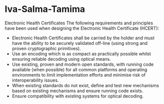 # Iva-Salma-Tamima
Electronic Health Certificates
The following requirements and principles have been used when designing the Electronic Health Certificate (HCERT):
- Electronic Health Certificates shall be carried by the holder and must have the ability to be securely validated off-line (using strong and proven cryptographic primitives).
- Use an encoding which is as compact as practically possible whilst ensuring reliable decoding using optical means.
- Use existing, proven and modern open standards, with running code available (when possible) for all common platforms and operating environments to limit implementation efforts and minimise risk of interoperability issues.
- When existing standards do not exist, define and test new mechanisms based on existing mechanisms and ensure running code exists.
- Ensure compatibility with existing systems for optical decoding.
